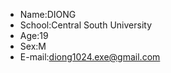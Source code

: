 * Name:DIONG
* School:Central South University
* Age:19
* Sex:M
* E-mail:diong1024.exe@gmail.com

<!---
DIONG666/DIONG666 is a ✨ special ✨ repository because its `README.md` (this file) appears on your GitHub profile.
You can click the Preview link to take a look at your changes.
--->
